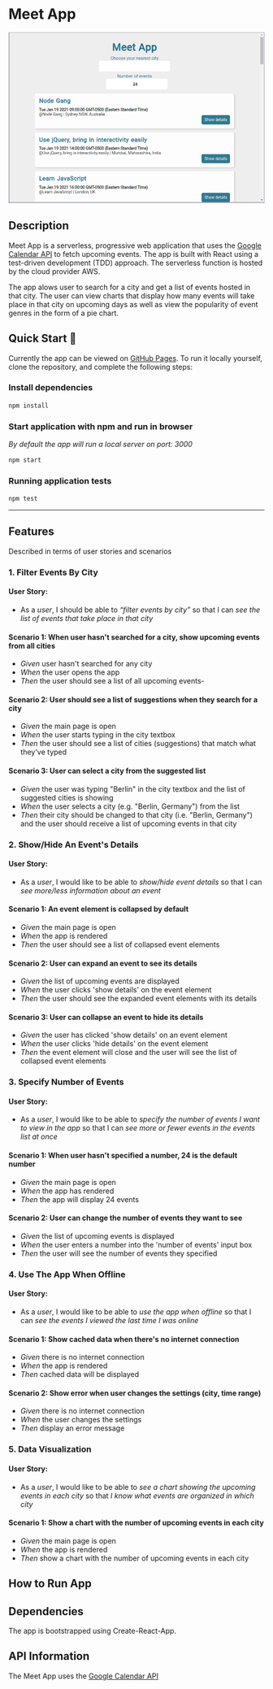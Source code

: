 # Meet App

![App Showcase Gif](/meet-app-4-4-showcase.gif)

## Description

Meet App is a serverless, progressive web application that uses the [Google Calendar API](https://developers.google.com/calendar) to fetch upcoming events. The app is built with React using a test-driven development (TDD) approach. The serverless function is hosted by the cloud provider AWS.

The app alows user to search for a city and get a list of events hosted in that city. The user can view charts that display how many events will take place in that city on upcoming days as well as view the popularity of event genres in the form of a pie chart.

## Quick Start 🚀

Currently the app can be viewed on [GitHub Pages](https://mdillemuth.github.io/meet-app/).
To run it locally yourself, clone the repository, and complete the following steps:

### Install dependencies

```bash
npm install
```

### Start application with npm and run in browser

_By default the app will run a local server on port: 3000_

```bash
npm start
```

### Running application tests

```bash
npm test
```

---

## Features

Described in terms of user stories and scenarios

### 1. Filter Events By City

#### User Story:

- As a _user_, I should be able to _“filter events by city”_ so that I can _see the list of events that take place in that city_

#### Scenario 1: When user hasn't searched for a city, show upcoming events from all cities

- _Given_ user hasn't searched for any city
- _When_ the user opens the app
- _Then_ the user should see a list of all upcoming events-

#### Scenario 2: User should see a list of suggestions when they search for a city

- _Given_ the main page is open
- _When_ the user starts typing in the city textbox
- _Then_ the user should see a list of cities (suggestions) that match what they've typed

#### Scenario 3: User can select a city from the suggested list

- _Given_ the user was typing "Berlin" in the city textbox and the list of suggested cities is showing
- _When_ the user selects a city (e.g. "Berlin, Germany") from the list
- _Then_ their city should be changed to that city (i.e. "Berlin, Germany") and the user should receive a list of upcoming events in that city

### 2. Show/Hide An Event's Details

#### User Story:

- As a _user_, I would like to be able to _show/hide event details_ so that I can _see more/less information about an event_

#### Scenario 1: An event element is collapsed by default

- _Given_ the main page is open
- _When_ the app is rendered
- _Then_ the user should see a list of collapsed event elements

#### Scenario 2: User can expand an event to see its details

- _Given_ the list of upcoming events are displayed
- _When_ the user clicks 'show details' on the event element
- _Then_ the user should see the expanded event elements with its details

#### Scenario 3: User can collapse an event to hide its details

- _Given_ the user has clicked 'show details' on an event element
- _When_ the user clicks 'hide details' on the event element
- _Then_ the event element will close and the user will see the list of collapsed event elements

### 3. Specify Number of Events

#### User Story:

- As a _user_, I would like to be able to _specify the number of events I want to view in the app_ so that I can _see more or fewer events in the events list at once_

#### Scenario 1: When user hasn't specified a number, 24 is the default number

- _Given_ the main page is open
- _When_ the app has rendered
- _Then_ the app will display 24 events

#### Scenario 2: User can change the number of events they want to see

- _Given_ the list of upcoming events is displayed
- _When_ the user enters a number into the 'number of events' input box
- _Then_ the user will see the number of events they specified

### 4. Use The App When Offline

#### User Story:

- As a _user_, I would like to be able to _use the app when offline_ so that I can _see the events I viewed the last time I was online_

#### Scenario 1: Show cached data when there's no internet connection

- _Given_ there is no internet connection
- _When_ the app is rendered
- _Then_ cached data will be displayed

#### Scenario 2: Show error when user changes the settings (city, time range)

- _Given_ there is no internet connection
- _When_ the user changes the settings
- _Then_ display an error message

### 5. Data Visualization

#### User Story:

- As a _user_, I would like to be able to _see a chart showing the upcoming events in each city_ so that _I know what events are organized in which city_

#### Scenario 1: Show a chart with the number of upcoming events in each city

- _Given_ the main page is open
- _When_ the app is rendered
- _Then_ show a chart with the number of upcoming events in each city

## How to Run App

## Dependencies

The app is bootstrapped using Create-React-App.

## API Information

The Meet App uses the [Google Calendar API](https://developers.google.com/calendar)
